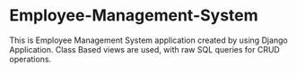 # Employee-Management-System
This is Employee Management System application created by using Django Application. Class Based views are used, with raw SQL queries for CRUD operations.
